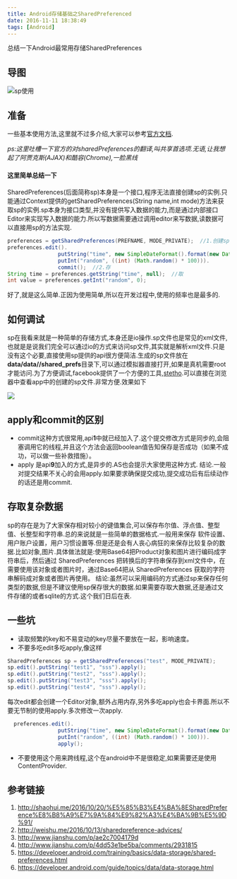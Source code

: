 ```yaml
---
title: Android存储基础之SharedPreferenced
date: 2016-11-11 18:38:49
tags: [Android]
---
```

 
  总结一下Android最常用存储SharedPreferences<!-- more -->

## 导图
![sp使用](https://ws2.sinaimg.cn/large/006tNc79gy1fqjamsg2bnj30ne06l3zh.jpg)
## 准备

一些基本使用方法,这里就不过多介绍,大家可以参考[官方文档](https://developer.android.com/training/basics/data-storage/shared-preferences.html).


*ps:这里吐槽一下官方的对sharedPreferences的翻译,叫共享首选项.无语,让我想起了阿贾克斯(AJAX)和酷容(Chrome),一脸黑线*


#### 这里简单总结一下 

SharedPreferences(后面简称sp)本身是一个接口,程序无法直接创建sp的实例.只能通过Context提供的getSharedPreferences(String name,int mode)方法来获取sp的实例.sp本身为接口类型,并没有提供写入数据的能力,而是通过内部接口Editor来实现写入数据的能力.所以写数据需要通过调用editor来写数据,读数据可以直接用sp的方法实现. 
```java
preferences = getSharedPreferences(PREFNAME, MODE_PRIVATE);  //1.创建sp
preferences.edit().
                putString("time", new SimpleDateFormat().format(new Date())).
                putInt("random", ((int) (Math.random() * 100))).
                commit();  //2.存
String time = preferences.getString("time", null);  //取
int value = preferences.getInt("random", 0);
```
好了,就是这么简单.正因为使用简单,所以在开发过程中,使用的频率也是最多的.

## 如何调试
sp在我看来就是一种简单的存储方式,本身还是io操作.sp文件也是常见的xml文件,也就是是说我们完全可以通过io的方式来访问sp文件,其实就是解析xml文件.只是没有这个必要,直接使用sp提供的api很方便简洁.生成的sp文件放在**data/data/<package name>/shared_prefs**目录下,可以通过模拟器直接打开,如果是真机需要root才能访问.为了方便调试,facebook提供了一个方便的工具,[stetho](http://facebook.github.io/stetho/).可以直接在浏览器中查看app中的创建的sp文件.非常方便.效果如下

![](https://ws1.sinaimg.cn/large/006tNc79gy1fqjamthpboj316x0hs41e.jpg)

## apply和commit的区别
- commit这种方式很常用,api**1**中就已经加入了.这个提交修改方式是同步的,会阻塞调用它的线程,并且这个方法会返回boolean值告知保存是否成功（如果不成功，可以做一些补救措施）。
- apply 是api**9**加入的方式,是异步的.AS也会提示大家使用这种方式.
结论.一般对提交结果不关心的会用apply.如果要求确保提交成功,提交成功后有后续动作的话还是用commit.

## 存取复杂数据
sp的存在是为了大家保存相对较小的键值集合,可以保存布尔值、浮点值、整型值、长整型和字符串.总的来说就是一些简单的数据格式.一般用来保存
软件设置、用户账户设置，用户习惯设置等.但是还是会有人丧心病狂的来保存比较复杂的数据.比如对象,图片.具体做法就是:使用Base64把Product对象和图片进行编码成字符串后，然后通过 SharedPreferences 把转换后的字符串保存到xml文件中，在需要使用该对象或者图片时，通过Base64把从 SharedPreferences 获取的字符串解码成对象或者图片再使用。
结论:虽然可以采用编码的方式通过sp来保存任何类型的数据,但是不建议使用sp保存很大的数据.如果需要存取大数据,还是通过文件存储的或者sqlite的方式.这个我们日后在表.

## 一些坑
- 读取频繁的key和不易变动的key尽量不要放在一起，影响速度。
- 不要多吃edit多吃apply,像这样 
```java
SharedPreferences sp = getSharedPreferences("test", MODE_PRIVATE);
sp.edit().putString("test1", "sss").apply();
sp.edit().putString("test2", "sss").apply();
sp.edit().putString("test3", "sss").apply();
sp.edit().putString("test4", "sss").apply();
```
每次edit都会创建一个Editor对象,额外占用内存,另外多吃apply也会卡界面.所以不要无节制的使用apply.多次修改一次apply.
```java
  preferences.edit().
                putString("time", new SimpleDateFormat().format(new Date())).
                putInt("random", ((int) (Math.random() * 100))).
                apply();
``` 
- 不要使用这个用来跨线程,这个在android中不是很稳定,如果需要还是使用ContentProvider.

## 参考链接
1. http://shaohui.me/2016/10/20/%E5%85%B3%E4%BA%8ESharedPreference%E8%B8%A9%E7%9A%84%E9%82%A3%E4%BA%9B%E5%9D%91/
2. http://weishu.me/2016/10/13/sharedpreference-advices/
3. http://www.jianshu.com/p/ae2c7004179d
4. http://www.jianshu.com/p/4dd53e1be5ba/comments/2931815
5. https://developer.android.com/training/basics/data-storage/shared-preferences.html
6. https://developer.android.com/guide/topics/data/data-storage.html






 





